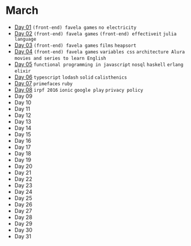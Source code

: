 # March

 - [Day 01](03-01-2016.md) `(front-end) favela games` `no electricity`
 - [Day 02](03-02-2016.md) `(front-end) favela games` `(front-end) effectiveit` `julia language`
 - [Day 03](03-03-2016.md) `(front-end) favela games` `films` `heapsort`
 - [Day 04](03-04-2016.md) `(front-end) favela games` `variables css` `architecture Alura` `movies and series to learn English`
 - [Day 05](03-05-2016.md) `functional programming in javascript` `nosql` `haskell` `erlang` `elixir`
 - [Day 06](03-06-2016.md) `typescript` `lodash` `solid` `calisthenics`
 - [Day 07](03-07-2016.md) `primefaces` `ruby`
 - [Day 08](03-08-2016.md) `irpf 2016` `ionic` `google play` `privacy policy`
 - Day 09
 - Day 10
 - Day 11
 - Day 12
 - Day 13
 - Day 14
 - Day 15
 - Day 16
 - Day 17
 - Day 18
 - Day 19
 - Day 20
 - Day 21
 - Day 22
 - Day 23
 - Day 24
 - Day 25
 - Day 26
 - Day 27
 - Day 28
 - Day 29
 - Day 30
 - Day 31
